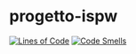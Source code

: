 # progetto-ispw

[![Lines of Code](https://sonarcloud.io/api/project_badges/measure?project=filo10_progetto-ispw&metric=ncloc)](https://sonarcloud.io/summary/new_code?id=filo10_progetto-ispw)
[![Code Smells](https://sonarcloud.io/api/project_badges/measure?project=filo10_progetto-ispw&metric=code_smells)](https://sonarcloud.io/summary/new_code?id=filo10_progetto-ispw)

